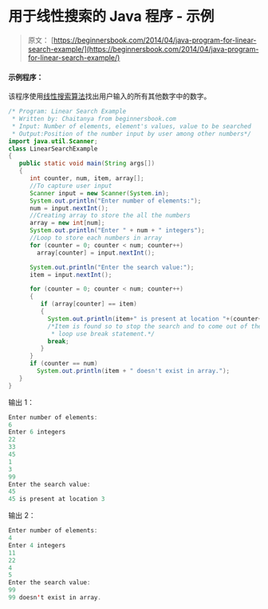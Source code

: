 # 用于线性搜索的 Java 程序 - 示例

> 原文： [https://beginnersbook.com/2014/04/java-program-for-linear-search-example/](https://beginnersbook.com/2014/04/java-program-for-linear-search-example/)

#### 示例程序：

该程序使用[线性搜索算法](https://en.wikipedia.org/wiki/Linear_search)找出用户输入的所有其他数字中的数字。

```java
/* Program: Linear Search Example
 * Written by: Chaitanya from beginnersbook.com
 * Input: Number of elements, element's values, value to be searched
 * Output:Position of the number input by user among other numbers*/
import java.util.Scanner;
class LinearSearchExample
{
   public static void main(String args[])
   {
      int counter, num, item, array[];
      //To capture user input
      Scanner input = new Scanner(System.in);
      System.out.println("Enter number of elements:");
      num = input.nextInt(); 
      //Creating array to store the all the numbers
      array = new int[num]; 
      System.out.println("Enter " + num + " integers");
      //Loop to store each numbers in array
      for (counter = 0; counter < num; counter++)
        array[counter] = input.nextInt();

      System.out.println("Enter the search value:");
      item = input.nextInt();

      for (counter = 0; counter < num; counter++)
      {
         if (array[counter] == item) 
         {
           System.out.println(item+" is present at location "+(counter+1));
           /*Item is found so to stop the search and to come out of the 
            * loop use break statement.*/
           break;
         }
      }
      if (counter == num)
        System.out.println(item + " doesn't exist in array.");
   }
}
```

输出 1：

```java
Enter number of elements:
6
Enter 6 integers
22
33
45
1
3
99
Enter the search value:
45
45 is present at location 3
```

输出 2：

```java
Enter number of elements:
4
Enter 4 integers
11
22
4
5
Enter the search value:
99
99 doesn't exist in array.
```